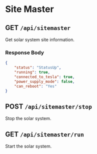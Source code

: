 # Site Master

## GET `/api/sitemaster`

Get solar system site information.

### Response Body

```json
{
    "status": "StatusUp",
    "running": true,
    "connected_to_tesla": true,
    "power_supply_mode": false,
    "can_reboot": "Yes"
}
```

## POST `/api/sitemaster/stop`

Stop the solar system.

## GET `/api/sitemaster/run`

Start the solar system.

